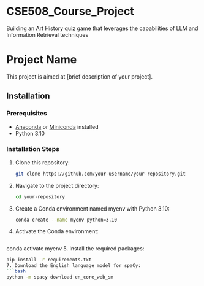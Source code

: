 # CSE508_Course_Project
Building an Art History quiz game that leverages the capabilities of LLM and Information Retrieval techniques


# Project Name

This project is aimed at [brief description of your project].

## Installation

### Prerequisites

- [Anaconda](https://www.anaconda.com/) or [Miniconda](https://docs.conda.io/en/latest/miniconda.html) installed
- Python 3.10

### Installation Steps

1. Clone this repository:

   ```bash
   git clone https://github.com/your-username/your-repository.git
2. Navigate to the project directory:
   ```bash
   cd your-repository
3. Create a Conda environment named myenv with Python 3.10:
   ```bash
   conda create --name myenv python=3.10
4. Activate the Conda environment:
   ```bash
  conda activate myenv
5. Install the required packages:
   ```bash
   pip install -r requirements.txt
7. Download the English language model for spaCy:
   ```bash
   python -m spacy download en_core_web_sm
